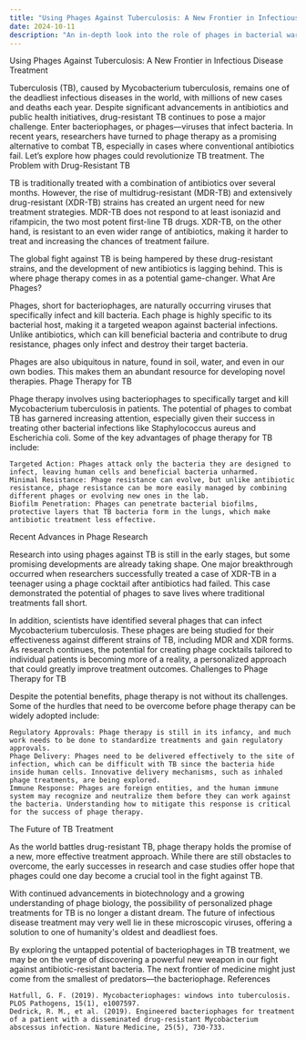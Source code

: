 ```yaml
---
title: "Using Phages Against Tuberculosis: A New Frontier in Infectious Disease Treatment"
date: 2024-10-11
description: "An in-depth look into the role of phages in bacterial warfare."
---
```



Using Phages Against Tuberculosis: A New Frontier in Infectious Disease Treatment

Tuberculosis (TB), caused by Mycobacterium tuberculosis, remains one of the deadliest infectious diseases in the world, with millions of new cases and deaths each year. Despite significant advancements in antibiotics and public health initiatives, drug-resistant TB continues to pose a major challenge. Enter bacteriophages, or phages—viruses that infect bacteria. In recent years, researchers have turned to phage therapy as a promising alternative to combat TB, especially in cases where conventional antibiotics fail. Let’s explore how phages could revolutionize TB treatment.
The Problem with Drug-Resistant TB

TB is traditionally treated with a combination of antibiotics over several months. However, the rise of multidrug-resistant (MDR-TB) and extensively drug-resistant (XDR-TB) strains has created an urgent need for new treatment strategies. MDR-TB does not respond to at least isoniazid and rifampicin, the two most potent first-line TB drugs. XDR-TB, on the other hand, is resistant to an even wider range of antibiotics, making it harder to treat and increasing the chances of treatment failure.

The global fight against TB is being hampered by these drug-resistant strains, and the development of new antibiotics is lagging behind. This is where phage therapy comes in as a potential game-changer.
What Are Phages?

Phages, short for bacteriophages, are naturally occurring viruses that specifically infect and kill bacteria. Each phage is highly specific to its bacterial host, making it a targeted weapon against bacterial infections. Unlike antibiotics, which can kill beneficial bacteria and contribute to drug resistance, phages only infect and destroy their target bacteria.

Phages are also ubiquitous in nature, found in soil, water, and even in our own bodies. This makes them an abundant resource for developing novel therapies.
Phage Therapy for TB

Phage therapy involves using bacteriophages to specifically target and kill Mycobacterium tuberculosis in patients. The potential of phages to combat TB has garnered increasing attention, especially given their success in treating other bacterial infections like Staphylococcus aureus and Escherichia coli. Some of the key advantages of phage therapy for TB include:

    Targeted Action: Phages attack only the bacteria they are designed to infect, leaving human cells and beneficial bacteria unharmed.
    Minimal Resistance: Phage resistance can evolve, but unlike antibiotic resistance, phage resistance can be more easily managed by combining different phages or evolving new ones in the lab.
    Biofilm Penetration: Phages can penetrate bacterial biofilms, protective layers that TB bacteria form in the lungs, which make antibiotic treatment less effective.

Recent Advances in Phage Research

Research into using phages against TB is still in the early stages, but some promising developments are already taking shape. One major breakthrough occurred when researchers successfully treated a case of XDR-TB in a teenager using a phage cocktail after antibiotics had failed. This case demonstrated the potential of phages to save lives where traditional treatments fall short.

In addition, scientists have identified several phages that can infect Mycobacterium tuberculosis. These phages are being studied for their effectiveness against different strains of TB, including MDR and XDR forms. As research continues, the potential for creating phage cocktails tailored to individual patients is becoming more of a reality, a personalized approach that could greatly improve treatment outcomes.
Challenges to Phage Therapy for TB

Despite the potential benefits, phage therapy is not without its challenges. Some of the hurdles that need to be overcome before phage therapy can be widely adopted include:

    Regulatory Approvals: Phage therapy is still in its infancy, and much work needs to be done to standardize treatments and gain regulatory approvals.
    Phage Delivery: Phages need to be delivered effectively to the site of infection, which can be difficult with TB since the bacteria hide inside human cells. Innovative delivery mechanisms, such as inhaled phage treatments, are being explored.
    Immune Response: Phages are foreign entities, and the human immune system may recognize and neutralize them before they can work against the bacteria. Understanding how to mitigate this response is critical for the success of phage therapy.

The Future of TB Treatment

As the world battles drug-resistant TB, phage therapy holds the promise of a new, more effective treatment approach. While there are still obstacles to overcome, the early successes in research and case studies offer hope that phages could one day become a crucial tool in the fight against TB.

With continued advancements in biotechnology and a growing understanding of phage biology, the possibility of personalized phage treatments for TB is no longer a distant dream. The future of infectious disease treatment may very well lie in these microscopic viruses, offering a solution to one of humanity's oldest and deadliest foes.

By exploring the untapped potential of bacteriophages in TB treatment, we may be on the verge of discovering a powerful new weapon in our fight against antibiotic-resistant bacteria. The next frontier of medicine might just come from the smallest of predators—the bacteriophage.
References

    Hatfull, G. F. (2019). Mycobacteriophages: windows into tuberculosis. PLOS Pathogens, 15(1), e1007597.
    Dedrick, R. M., et al. (2019). Engineered bacteriophages for treatment of a patient with a disseminated drug-resistant Mycobacterium abscessus infection. Nature Medicine, 25(5), 730-733.

